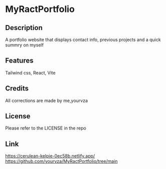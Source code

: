 # MyRactPortfolio

## Description
A portfolio website that displays contact info, previous projects and a quick summry on myself

## Features
Tailwind css, React, Vite

## Credits
All corrections are made by me,yourvza


## License 
Please refer to the LICENSE in the repo

## Link
https://cerulean-kelpie-0ec58b.netlify.app/
https://github.com/yourvza/MyRactPortfolio/tree/main
